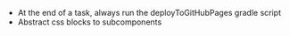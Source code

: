 - At the end of a task, always run the deployToGitHubPages gradle script
- Abstract css blocks to subcomponents